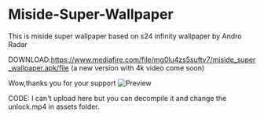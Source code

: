 # Miside-Super-Wallpaper
This is miside super wallpaper based on s24 infinity wallpaper by  Andro Radar

DOWNLOAD:https://www.mediafire.com/file/mg0lu4zs5suftv7/miside_super_wallpaper.apk/file (a new version with 4k video come soon)

Wow,thanks you for your support
![Preview](idk.jpg)

CODE: I can't upload here but you can decompile it and change the unlock.mp4 in assets folder.
